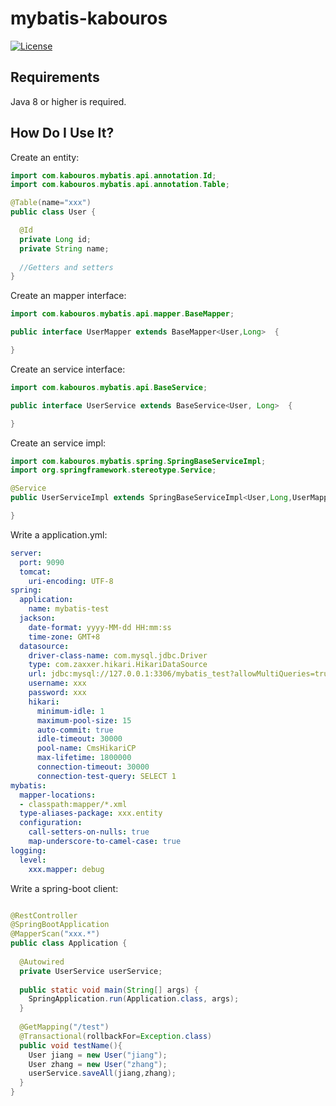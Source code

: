 # mybatis-kabouros

[![License](https://img.shields.io/:license-MIT-brightgreen.svg)](https://opensource.org/licenses/mit-license.php)

## Requirements

Java 8 or higher is required.

## How Do I Use It?
Create an entity:

```java
import com.kabouros.mybatis.api.annotation.Id;
import com.kabouros.mybatis.api.annotation.Table;

@Table(name="xxx")
public class User {

  @Id
  private Long id;
  private String name;
       
  //Getters and setters
}
```

Create an mapper interface:

```java
import com.kabouros.mybatis.api.mapper.BaseMapper;

public interface UserMapper extends BaseMapper<User,Long>  {

}
```

Create an service interface:

```java
import com.kabouros.mybatis.api.BaseService;

public interface UserService extends BaseService<User, Long>  {

}
```

Create an service impl:

```java
import com.kabouros.mybatis.spring.SpringBaseServiceImpl;
import org.springframework.stereotype.Service;

@Service
public UserServiceImpl extends SpringBaseServiceImpl<User,Long,UserMapper> implements UserService {

}
```

Write a application.yml:

```yml
server:
  port: 9090
  tomcat:
    uri-encoding: UTF-8
spring:
  application:
    name: mybatis-test
  jackson:
    date-format: yyyy-MM-dd HH:mm:ss
    time-zone: GMT+8
  datasource:
    driver-class-name: com.mysql.jdbc.Driver
    type: com.zaxxer.hikari.HikariDataSource
    url: jdbc:mysql://127.0.0.1:3306/mybatis_test?allowMultiQueries=true&useUnicode=true&autoReconnect=true&useUnicode=true&characterEncoding=UTF-8&zeroDateTimeBehavior=convertToNull&useSSL=false
    username: xxx
    password: xxx
    hikari:
      minimum-idle: 1
      maximum-pool-size: 15
      auto-commit: true
      idle-timeout: 30000
      pool-name: CmsHikariCP
      max-lifetime: 1800000
      connection-timeout: 30000
      connection-test-query: SELECT 1
mybatis:
  mapper-locations:
  - classpath:mapper/*.xml
  type-aliases-package: xxx.entity
  configuration:
    call-setters-on-nulls: true
    map-underscore-to-camel-case: true
logging:
  level:
    xxx.mapper: debug
```

Write a spring-boot client:
```java

@RestController
@SpringBootApplication
@MapperScan("xxx.*")
public class Application {
	
  @Autowired
  private UserService userService; 
	 
  public static void main(String[] args) {
    SpringApplication.run(Application.class, args);
  }
	
  @GetMapping("/test")
  @Transactional(rollbackFor=Exception.class)
  public void testName(){
    User jiang = new User("jiang");
    User zhang = new User("zhang");
    userService.saveAll(jiang,zhang);
  }
}
```

